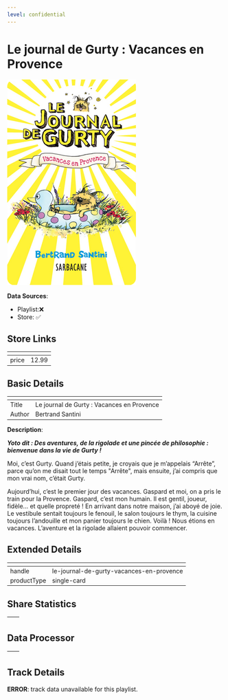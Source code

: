 ```yaml
---
level: confidential
---
```

# Le journal de Gurty : Vacances en Provence

![card_[axbZd].png](../../img/cards/card_[axbZd].png)

**Data Sources**: 

- Playlist:❌
- Store: ✅


## Store Links

| <!-- --> | <!-- --> |
| - | - |
| price | 12.99 |


## Basic Details

| <!-- --> | <!-- --> |
| - | - |
| Title | Le journal de Gurty : Vacances en Provence |
| Author | Bertrand Santini |

**Description**:

_**Yoto dit : Des aventures, de la rigolade et une pincée de philosophie : bienvenue dans la vie de Gurty !**_

Moi, c’est Gurty. Quand j’étais petite, je croyais que je m’appelais “Arrête”, parce qu’on me disait tout le temps "Arrête", mais ensuite, j’ai compris que mon vrai nom, c’était Gurty.

Aujourd’hui, c’est le premier jour des vacances. Gaspard et moi, on a pris le train pour la Provence. Gaspard, c’est mon humain. Il est gentil, joueur, fidèle… et quelle propreté ! En arrivant dans notre maison, j’ai aboyé de joie. Le vestibule sentait toujours le fenouil, le salon toujours le thym, la cuisine toujours l’andouille et mon panier toujours le chien. Voilà ! Nous étions en vacances. L’aventure et la rigolade allaient pouvoir commencer.


## Extended Details

| <!-- --> | <!-- --> |
| - | - |
| handle | le-journal-de-gurty-vacances-en-provence |
| productType | single-card |


## Share Statistics

| <!-- --> | <!-- --> |
| - | - |


## Data Processor

| <!-- --> | <!-- --> |
| - | - |


## Track Details

**ERROR**: track data unavailable for this playlist.
